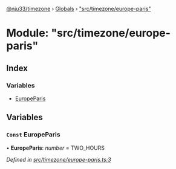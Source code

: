 [@nju33/timezone](../README.md) › [Globals](../globals.md) › ["src/timezone/europe-paris"](_src_timezone_europe_paris_.md)

# Module: "src/timezone/europe-paris"

## Index

### Variables

* [EuropeParis](_src_timezone_europe_paris_.md#const-europeparis)

## Variables

### `Const` EuropeParis

• **EuropeParis**: *number* = TWO_HOURS

*Defined in [src/timezone/europe-paris.ts:3](https://github.com/nju33/timezone/blob/c9267a7/src/timezone/europe-paris.ts#L3)*
